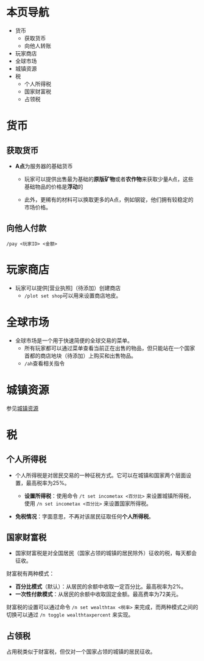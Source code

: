 # 本页导航

- 货币
  - 获取货币
  - 向他人转账
- 玩家商店
- 全球市场
- 城镇资源
- 税
  - 个人所得税
  - 国家财富税
  - 占领税


# 货币

## 获取货币

- **A点**为服务器的基础货币

  - 玩家可以提供出售最为基础的**原版矿物**或者**农作物**来获取少量A点，这些基础物品的价格是**浮动**的


  - 此外，更稀有的材料可以换取更多的A点，例如钢锭，他们拥有较稳定的市场价格。


## 向他人付款

`/pay <玩家ID> <金额>`

# 玩家商店

- 玩家可以提供[营业执照]（待添加）创建商店
  - `/plot set shop`可以用来设置商店地皮。

# 全球市场

- 全球市场是一个用于快速简便的全球交易的菜单。
  - 所有玩家都可以通过菜单查看当前正在出售的物品，但只能站在一个国家首都的商店地块（待添加）上购买和出售物品。
  - `/ah`查看相关指令

# 城镇资源

参见[城镇资源](/教程/城镇/城镇进阶#城镇资源)



# 税

## 个人所得税

- 个人所得税是对居民交易的一种征税方式。它可以在城镇和国家两个层面设置，最高税率为25%。
  - **设置所得税**：使用命令 `/t set incometax <百分比>` 来设置城镇所得税，使用 `/n set incometax <百分比>` 来设置国家所得税。

- **免税情况**：字面意思，不再对该居民征取任何**个人所得税**。

## 国家财富税

- 国家财富税是对全国居民（国家占领的城镇的居民除外）征收的税，每天都会征收。

财富税有两种模式：

- **百分比模式**（默认）：从居民的余额中收取一定百分比。最高税率为2%。
- **一次性付款模式**：从居民的余额中收取固定金额。最高费率为72美元。

财富税的设置可以通过命令 `/n set wealthtax <税率>` 来完成，而两种模式之间的切换可以通过 `/n toggle wealthtaxpercent` 来实现。

## 占领税

占用税类似于财富税，但仅对一个国家占领的城镇的居民征收。

